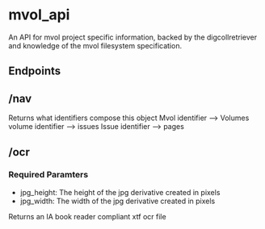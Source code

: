# mvol_api
An API for mvol project specific information, backed by the digcollretriever and knowledge of the mvol filesystem specification.

## Endpoints

## <identifier>/nav

Returns what identifiers compose this object
Mvol identifier --> Volumes
volume identifier --> issues
Issue identifier --> pages

## <identifier>/ocr

### Required Paramters
* jpg_height: The height of the jpg derivative created in pixels
* jpg_width: The width of the jpg derivative created in pixels

Returns an IA book reader compliant xtf ocr file
